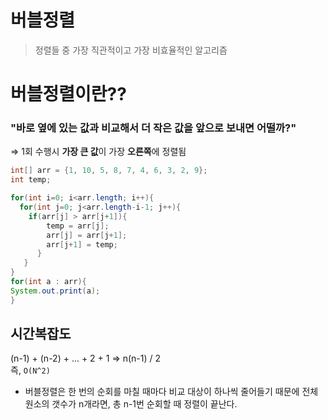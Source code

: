 # 버블정렬
> 정렬들 중 가장 직관적이고 가장 비효율적인 알고리즘   
   

   
   
# 버블정렬이란??

### "바로 옆에 있는 값과 비교해서 더 작은 값을 앞으로 보내면 어떨까?"

⇒ 1회 수행시 **가장 큰 값**이 가장 **오른쪽**에 정렬됨

```java
int[] arr = {1, 10, 5, 8, 7, 4, 6, 3, 2, 9};
int temp;

for(int i=0; i<arr.length; i++){
  for(int j=0; j<arr.length-i-1; j++){
    if(arr[j] > arr[j+1]){
        temp = arr[j];
        arr[j] = arr[j+1];
        arr[j+1] = temp;
      }
   }
}
for(int a : arr){
System.out.print(a);
}
```

## 시간복잡도
(n-1) + (n-2) + ... + 2 + 1 => n(n-1) / 2   
즉, `O(N^2)`   
* 버블정렬은 한 번의 순회를 마칠 때마다 비교 대상이 하나씩 줄어들기 때문에 전체 원소의 갯수가 n개라면, 총 n-1번 순회할 때 정렬이 끝난다.
